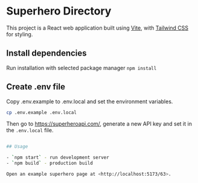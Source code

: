 # Superhero Directory

This project is a React web application built using [Vite](https://vite.dev/), with [Tailwind CSS](https://tailwindcss.com/) for styling.

## Install dependencies

Run installation with selected package manager `npm install`

## Create .env file

Copy .env.example to .env.local and set the environment variables.

```bash
cp .env.example .env.local
```

Then go to <https://superheroapi.com/>, generate a new API key and set it in the `.env.local` file.

```bash

## Usage

- `npm start` - run development server
- `npm build` - production build

Open an example superhero page at <http://localhost:5173/63>.
```
